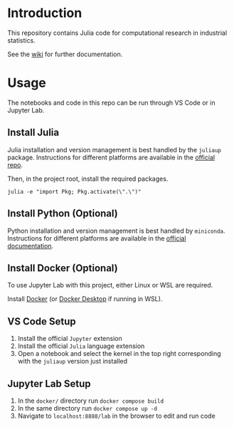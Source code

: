 # Introduction
This repository contains Julia code for computational research in industrial statistics.

See the [wiki](https://github.com/ben-n-fuller/industrial-stats/wiki) for further documentation.

# Usage
The notebooks and code in this repo can be run through VS Code or in Jupyter Lab.

## Install Julia
Julia installation and version management is best handled by the `juliaup` package. Instructions for different platforms are available in the [official repo](https://github.com/JuliaLang/juliaup).

Then, in the project root, install the required packages.

```
julia -e "import Pkg; Pkg.activate(\".\")"
```

## Install Python (Optional)
Python installation and version management is best handled by `miniconda`. Instructions for different platforms are available in the [official documentation](https://docs.anaconda.com/miniconda/).

## Install Docker (Optional)
To use Jupyter Lab with this project, either Linux or WSL are required.

Install [Docker](https://docs.docker.com/engine/install/ubuntu/) (or [Docker Desktop](https://docs.docker.com/desktop/install/windows-install/) if running in WSL).

## VS Code Setup
1. Install the official `Jupyter` extension
2. Install the official `Julia` language extension
3. Open a notebook and select the kernel in the top right corresponding with the `juliaup` version just installed

## Jupyter Lab Setup
1. In the `docker/` directory run `docker compose build`
2. In the same directory run `docker compose up -d`
3. Navigate to `localhost:8888/lab` in the browser to edit and run code



